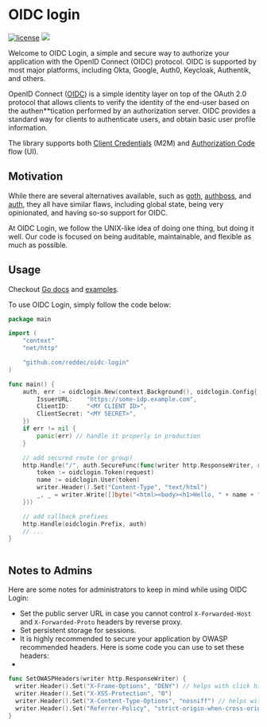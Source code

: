 # OIDC login

[![license](https://img.shields.io/github/license/reddec/oidc-login.svg)](https://github.com/reddec/oidc-login)
[![](https://godoc.org/github.com/reddec/oidc-login?status.svg)](http://godoc.org/github.com/reddec/oidc-login)


Welcome to OIDC Login, a simple and secure way to authorize your application with the OpenID Connect (OIDC) protocol.
OIDC is supported by most major platforms, including Okta, Google, Auth0, Keycloak, Authentik, and others.

OpenID Connect
([OIDC](https://auth0.com/docs/authenticate/protocols/openid-connect-protocol#:~:text=OpenID%20Connect%20(OIDC)%20is%20an,obtain%20basic%20user%20profile%20information))
is a simple identity layer on top of the OAuth 2.0 protocol that allows clients to verify the
identity of the end-user based on the authen**tication performed by an authorization server. OIDC provides a standard way
for clients to authenticate users, and obtain basic user profile information.

The library supports
both [Client Credentials](https://auth0.com/docs/get-started/authentication-and-authorization-flow/client-credentials-flow)
(M2M)
and [Authorization Code](https://auth0.com/docs/get-started/authentication-and-authorization-flow/authorization-code-flow)
flow (UI).

## Motivation

While there are several alternatives available, such
as [goth](https://github.com/markbates/goth), [authboss](https://github.com/volatiletech/authboss),
and [auth](https://github.com/go-pkgz/auth), they all have similar flaws, including global state, being very
opinionated, and having so-so support for OIDC.

At OIDC Login, we follow the UNIX-like idea of doing one thing, but doing it well. Our code is focused on being
auditable, maintainable, and flexible as much as possible.

## Usage

Checkout [Go docs](https://pkg.go.dev/github.com/reddec/oidc-login) and [examples](examples).

To use OIDC Login, simply follow the code below:

```go
package main

import (
	"context"
	"net/http"

	"github.com/reddec/oidc-login"
)

func main() {
	auth, err := oidclogin.New(context.Background(), oidclogin.Config{
		IssuerURL:    "https://some-idp.example.com",
		ClientID:     "<MY CLIENT ID>",
		ClientSecret: "<MY SECRET>",
	})
	if err != nil {
		panic(err) // handle it properly in production
	}

	// add secured route (or group)
	http.Handle("/", auth.SecureFunc(func(writer http.ResponseWriter, request *http.Request) {
		token := oidclogin.Token(request)
		name := oidclogin.User(token)
		writer.Header().Set("Content-Type", "text/html")
		_, _ = writer.Write([]byte("<html><body><h1>Hello, " + name + "</h1></body></html>"))
	}))

	// add callback prefixes
	http.Handle(oidclogin.Prefix, auth)
	// ...
}



```

## Notes to Admins

Here are some notes for administrators to keep in mind while using OIDC Login:

* Set the public server URL in case you cannot control `X-Forwarded-Host` and `X-Forwarded-Proto` headers by reverse
  proxy.
* Set persistent storage for sessions.
* It is highly recommended to secure your application by OWASP recommended headers. Here is some code you can use to set
  these headers:
*

```go
func SetOWASPHeaders(writer http.ResponseWriter) {
  writer.Header().Set("X-Frame-Options", "DENY") // helps with click hijacking
  writer.Header().Set("X-XSS-Protection", "0")
  writer.Header().Set("X-Content-Type-Options", "nosniff") // helps with content-type substitution
  writer.Header().Set("Referrer-Policy", "strict-origin-when-cross-origin") // disables cross-origin requests 
}
```